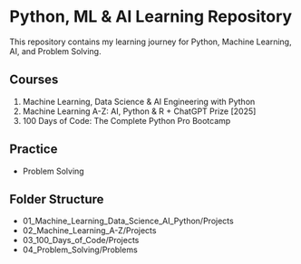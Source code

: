 # Python, ML & AI Learning Repository

This repository contains my learning journey for Python, Machine Learning, AI, and Problem Solving.

## Courses

1. Machine Learning, Data Science & AI Engineering with Python
2. Machine Learning A-Z: AI, Python & R + ChatGPT Prize [2025]
3. 100 Days of Code: The Complete Python Pro Bootcamp

## Practice

- Problem Solving

## Folder Structure

- 01_Machine_Learning_Data_Science_AI_Python/Projects
- 02_Machine_Learning_A-Z/Projects
- 03_100_Days_of_Code/Projects
- 04_Problem_Solving/Problems